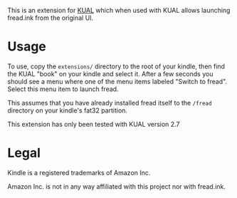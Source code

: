 
This is an extension for [KUAL](https://www.mobileread.com/forums/showthread.php?t=203326) which when used with KUAL allows launching fread.ink from the original UI.

# Usage

To use, copy the `extensions/` directory to the root of your kindle, then find the KUAL "book" on your kindle and select it. After a few seconds you should see a menu where one of the menu items labeled "Switch to fread". Select this menu item to launch fread.

This assumes that you have already installed fread itself to the `/fread` directory on your kindle's fat32 partition.

This extension has only been tested with KUAL version 2.7

# Legal

Kindle is a registered trademarks of Amazon Inc.

Amazon Inc. is not in any way affiliated with this project nor with fread.ink.
